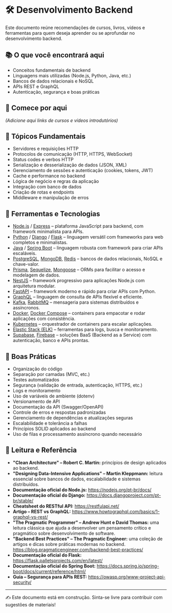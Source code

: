 # 🛠️ Desenvolvimento Backend

Este documento reúne recomendações de cursos, livros, vídeos e ferramentas para quem deseja aprender ou se aprofundar no desenvolvimento backend.

## 📚 O que você encontrará aqui

- Conceitos fundamentais de backend
- Linguagens mais utilizadas (Node.js, Python, Java, etc.)
- Bancos de dados relacionais e NoSQL
- APIs REST e GraphQL
- Autenticação, segurança e boas práticas

## 🚀 Comece por aqui

_(Adicione aqui links de cursos e vídeos introdutórios)_

## 🧱 Tópicos Fundamentais

- Servidores e requisições HTTP
- Protocolos de comunicação (HTTP, HTTPS, WebSocket)
- Status codes e verbos HTTP
- Serialização e desserialização de dados (JSON, XML)
- Gerenciamento de sessões e autenticação (cookies, tokens, JWT)
- Cache e performance no backend
- Lógica de negócio e regras da aplicação
- Integração com banco de dados
- Criação de rotas e endpoints
- Middleware e manipulação de erros

## 🧰 Ferramentas e Tecnologias

- [Node.js](https://nodejs.org/) / [Express](https://expressjs.com/) – plataforma JavaScript para backend, com framework minimalista para APIs.
- [Python](https://www.python.org/) / [Django](https://www.djangoproject.com/) / [Flask](https://flask.palletsprojects.com/) – linguagem versátil com frameworks para web completos e minimalistas.
- [Java](https://www.oracle.com/java/) / [Spring Boot](https://spring.io/projects/spring-boot) – linguagem robusta com framework para criar APIs escaláveis.
- [PostgreSQL](https://www.postgresql.org/), [MongoDB](https://www.mongodb.com/), [Redis](https://redis.io/) – bancos de dados relacionais, NoSQL e chave-valor.
- [Prisma](https://www.prisma.io/), [Sequelize](https://sequelize.org/), [Mongoose](https://mongoosejs.com/) – ORMs para facilitar o acesso e modelagem de dados.
- [NestJS](https://nestjs.com/) – framework progressivo para aplicações Node.js com arquitetura modular.
- [FastAPI](https://fastapi.tiangolo.com/) – framework moderno e rápido para criar APIs com Python.
- [GraphQL](https://graphql.org/) – linguagem de consulta de APIs flexível e eficiente.
- [Kafka](https://kafka.apache.org/), [RabbitMQ](https://www.rabbitmq.com/) – mensageria para sistemas distribuídos e assíncronos.
- [Docker](https://www.docker.com/), [Docker Compose](https://docs.docker.com/compose/) – containers para empacotar e rodar aplicações com consistência.
- [Kubernetes](https://kubernetes.io/) – orquestrador de containers para escalar aplicações.
- [Elastic Stack (ELK)](https://www.elastic.co/what-is/elk-stack) – ferramentas para logs, busca e monitoramento.
- [Supabase](https://supabase.com/), [Firebase](https://firebase.google.com/) – soluções BaaS (Backend as a Service) com autenticação, banco e APIs prontas.

## 🧠 Boas Práticas

- Organização do código
- Separação por camadas (MVC, etc.)
- Testes automatizados
- Segurança (validação de entrada, autenticação, HTTPS, etc.)
- Logs e monitoramento
- Uso de variáveis de ambiente (dotenv)
- Versionamento de API
- Documentação da API (Swagger/OpenAPI)
- Controle de erros e respostas padronizadas
- Gerenciamento de dependências e atualizações seguras
- Escalabilidade e tolerância a falhas
- Princípios SOLID aplicados ao backend
- Uso de filas e processamento assíncrono quando necessário

## 📖 Leitura e Referência

- **"Clean Architecture" – Robert C. Martin:** princípios de design aplicados ao backend.
- **"Designing Data-Intensive Applications" – Martin Kleppmann:** leitura essencial sobre bancos de dados, escalabilidade e sistemas distribuídos.
- **Documentação oficial do Node.js:** https://nodejs.org/pt-br/docs/
- **Documentação oficial do Django:** https://docs.djangoproject.com/pt-br/stable/
- **Cheatsheet do RESTful API:** https://restfulapi.net/
- **Artigo – REST vs GraphQL:** https://www.howtographql.com/basics/1-graphql-vs-rest/
- **"The Pragmatic Programmer" – Andrew Hunt e David Thomas:** uma leitura clássica que ajuda a desenvolver um pensamento crítico e pragmático sobre desenvolvimento de software.
- **"Backend Best Practices" – The Pragmatic Engineer:** uma coleção de artigos e dicas sobre práticas modernas no backend. https://blog.pragmaticengineer.com/backend-best-practices/
- **Documentação oficial do Flask:** https://flask.palletsprojects.com/en/latest/
- **Documentação oficial do Spring Boot:** https://docs.spring.io/spring-boot/docs/current/reference/html/
- **Guia – Segurança para APIs REST:** https://owasp.org/www-project-api-security/

---

✍️ Este documento está em construção. Sinta-se livre para contribuir com sugestões de materiais!
